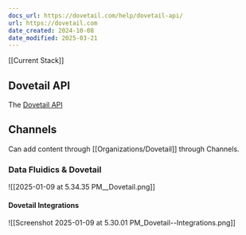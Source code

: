 ```yaml
---
docs_url: https://dovetail.com/help/dovetail-api/
url: https://dovetail.com
date_created: 2024-10-08
date_modified: 2025-03-21
---
```



[[Current Stack]]

## Dovetail API
The [Dovetail API](https://dovetail.com/help/dovetail-api/)

## Channels
Can add content through [[Organizations/Dovetail]] through Channels.  

### Data Fluidics & Dovetail

![[2025-01-09 at 5.34.35 PM__Dovetail.png]]

#### Dovetail Integrations
![[Screenshot 2025-01-09 at 5.30.01 PM_Dovetail--Integrations.png]]
